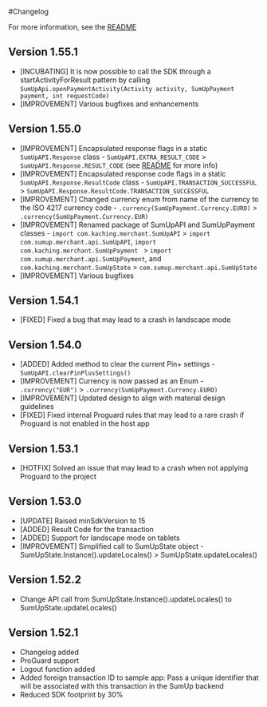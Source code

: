 #Changelog

For more information, see the [README](https://github.com/sumup/Android-MerchantSDK/blob/master/README.md)

## Version 1.55.1
* [INCUBATING] It is now possible to call the SDK through a startActivityForResult pattern by calling `SumUpApi.openPaymentActivity(Activity activity, SumUpPayment payment, int requestCode)`
* [IMPROVEMENT] Various bugfixes and enhancements

## Version 1.55.0
* [IMPROVEMENT] Encapsulated response flags in a static `SumUpAPI.Response` class - `SumUpAPI.EXTRA_RESULT_CODE` > `SumUpAPI.Response.RESULT_CODE` (see [README](https://github.com/sumup/sumup-android-sdk/blob/master/README.md#3-response-flags) for more info)
* [IMPROVEMENT] Encapsulated response code flags in a static `SumUpAPI.Response.ResultCode` class - `SumUpAPI.TRANSACTION_SUCCESSFUL` > `SumUpAPI.Response.ResultCode.TRANSACTION_SUCCESSFUL`
* [IMPROVEMENT] Changed currency enum from name of the currency to the ISO 4217 currency code - `.currency(SumUpPayment.Currency.EURO)` > `.currency(SumUpPayment.Currency.EUR)`
* [IMPROVEMENT] Renamed package of SumUpAPI and SumUpPayment classes - `import com.kaching.merchant.SumUpAPI` > `import com.sumup.merchant.api.SumUpAPI`, `import com.kaching.merchant.SumUpPayment
` > `import com.sumup.merchant.api.SumUpPayment`, and `com.kaching.merchant.SumUpState` > `com.sumup.merchant.api.SumUpState`
* [IMPROVEMENT] Various bugfixes

## Version 1.54.1
* [FIXED] Fixed a bug that may lead to a crash in landscape mode

## Version 1.54.0
* [ADDED] Added method to clear the current Pin+ settings - `SumUpAPI.clearPinPlusSettings()`
* [IMPROVEMENT] Currency is now passed as an Enum - `.currency("EUR")` > `.currency(SumUpPayment.Currency.EURO)`
* [IMPROVEMENT] Updated design to align with material design guidelines
* [FIXED] Fixed internal Proguard rules that may lead to a rare crash if Proguard is not enabled in the host app

## Version 1.53.1
* [HOTFIX] Solved an issue that may lead to a crash when not applying Proguard to the project

## Version 1.53.0
* [UPDATE] Raised minSdkVersion to 15
* [ADDED] Result Code for the transaction
* [ADDED] Support for landscape mode on tablets
* [IMPROVEMENT] Simplified call to SumUpState object - SumUpState.Instance().updateLocales() > SumUpState.updateLocales()


## Version 1.52.2
* Change API call from SumUpState.Instance().updateLocales() to SumUpState.updateLocales()

## Version 1.52.1

* Changelog added
* ProGuard support
* Logout function added
* Added foreign transaction ID to sample app: Pass a unique identifier that will be associated with this transaction in the SumUp backend
* Reduced SDK footprint by 30%

